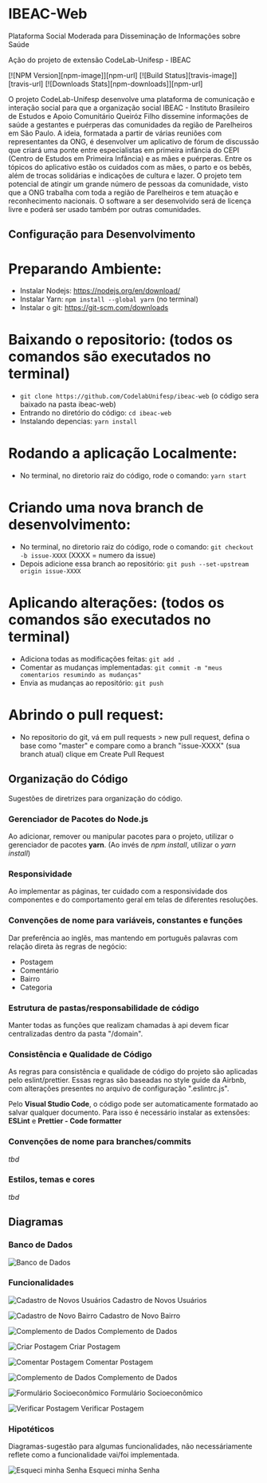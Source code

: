 # IBEAC-Web
Plataforma Social Moderada para Disseminação de Informações sobre Saúde 

Ação do projeto de extensão CodeLab-Unifesp - IBEAC

[![NPM Version][npm-image]][npm-url]
[![Build Status][travis-image]][travis-url]
[![Downloads Stats][npm-downloads]][npm-url]

O projeto CodeLab-Unifesp desenvolve uma plataforma de comunicação e interação social para que a organização social IBEAC - Instituto Brasileiro de Estudos e Apoio Comunitário Queiróz Filho dissemine informações de saúde a gestantes e puérperas das comunidades da região de Parelheiros em São Paulo. A ideia, formatada a partir de várias reuniões com representantes da ONG, é desenvolver um aplicativo de fórum de discussão que criará uma ponte entre especialistas em primeira infância do CEPI (Centro de Estudos em Primeira Infância) e as mães e puérperas. Entre os tópicos do aplicativo estão os cuidados com as mães, o parto e os bebês, além de trocas solidárias e indicações de cultura e lazer. O projeto tem potencial de atingir um grande número de pessoas da comunidade, visto que a ONG trabalha com toda a região de Parelheiros e tem atuação e reconhecimento nacionais. O software a ser desenvolvido será de licença livre e poderá ser usado também por outras comunidades. 

## Configuração para Desenvolvimento

# Preparando Ambiente:
* Instalar Nodejs: https://nodejs.org/en/download/
* Instalar Yarn: `npm install --global yarn` (no terminal)
* Instalar o git: https://git-scm.com/downloads

# Baixando o repositorio: (todos os comandos são executados no terminal) 
* `git clone https://github.com/CodelabUnifesp/ibeac-web` (o código sera baixado na pasta ibeac-web)
* Entrando no diretório do código: `cd ibeac-web`
* Instalando depencias: `yarn install`

# Rodando a aplicação Localmente:
* No terminal, no diretorio raiz do código, rode o comando: `yarn start`

# Criando uma nova branch de desenvolvimento:
* No terminal, no diretorio raiz do código, rode o comando: `git checkout -b issue-XXXX` (XXXX = numero da issue)
* Depois adicione essa branch ao repositório: `git push --set-upstream origin issue-XXXX` 

# Aplicando alterações: (todos os comandos são executados no terminal) 
* Adiciona todas as modificações feitas: `git add .`
* Comentar as mudanças implementadas: `git commit -m "meus comentarios resumindo as mudanças"`
* Envia as mudanças ao repositório: `git push`

# Abrindo o pull request:
* No repositorio do git, vá em pull requests > new pull request, defina o base como "master" e compare como a branch "issue-XXXX" (sua branch atual)
clique em Create Pull Request

## Organização do Código

Sugestões de diretrizes para organização do código.


### Gerenciador de Pacotes do Node.js

Ao adicionar, remover ou manipular pacotes para o projeto, utilizar o gerenciador de pacotes **yarn**.
(Ao invés de *npm install*, utilizar o *yarn install*)

### Responsividade

Ao implementar as páginas, ter cuidado com a responsividade dos componentes e do comportamento geral em telas de diferentes resoluções.

### Convenções de nome para variáveis, constantes e funções

Dar preferência ao inglês, mas mantendo em português palavras com relação direta às regras de negócio:

- Postagem
- Comentário
- Bairro
- Categoria

### Estrutura de pastas/responsabilidade de código

Manter todas as funções que realizam chamadas à api devem ficar centralizadas dentro da pasta "/domain".

### Consistência e Qualidade de Código

As regras para consistência e qualidade de código do projeto são aplicadas pelo eslint/prettier. Essas regras são baseadas no style guide da Airbnb, com alterações presentes no arquivo de configuração ".eslintrc.js".

Pelo **Visual Studio Code**, o código pode ser automaticamente formatado ao salvar qualquer documento. Para isso é necessário instalar as extensões: **ESLint** e **Prettier - Code formatter**

### Convenções de nome para branches/commits

*tbd*

### Estilos, temas e cores

*tbd*

## Diagramas

### Banco de Dados

![Banco de Dados](/docs/db.png)

### Funcionalidades

![Cadastro de Novos Usuários](/docs/diagram_cadastro_novos_usuarios.png)
Cadastro de Novos Usuários

![Cadastro de Novo Bairro](/docs/diagram_novo_bairro.png)
Cadastro de Novo Bairro

![Complemento de Dados](/docs/diagram_complemento_de_dados.png)
Complemento de Dados

![Criar Postagem](/docs/diagram_criar_postagem.png)
Criar Postagem

![Comentar Postagem](/docs/diagram_comentar_postagem.png)
Comentar Postagem

![Complemento de Dados](/docs/diagram_complemento_de_dados.png)
Complemento de Dados

![Formulário Socioeconômico](/docs/diagram_formulario_socioeconomico.png)
Formulário Socioeconômico

![Verificar Postagem](/docs/diagram_verificar_postagem.png)
Verificar Postagem

### Hipotéticos

Diagramas-sugestão para algumas funcionalidades, não necessáriamente reflete como a funcionalidade vai/foi implementada.

![Esqueci minha Senha](/docs/diagram_esqueci_minha_senha.png)
Esqueci minha Senha
